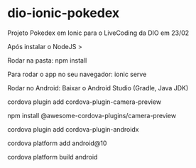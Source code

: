 # dio-ionic-pokedex
Projeto Pokedex em Ionic para o LiveCoding da DIO em 23/02

Após instalar o NodeJS > 

Rodar na pasta:
npm install

Para rodar o app no seu navegador:
ionic serve

Rodar no Android:
Baixar o Android Studio (Gradle, Java JDK)

cordova plugin add cordova-plugin-camera-preview

npm install @awesome-cordova-plugins/camera-preview

cordova plugin add cordova-plugin-androidx

cordova platform add android@10

cordova platform build android
